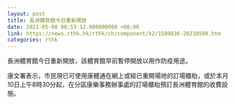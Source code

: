 ```yaml
---
layout: post
title: 長洲體育館今日重新開放
date: 2021-05-08 08:53:12.000000000 +08:00
link: https://news.rthk.hk/rthk/ch/component/k2/1589836-20210508.htm
categories: rthk
---
```


長洲體育館今日重新開放，該體育館早前暫停開放以用作防疫用途。

康文署表示，市民現已可使用康體通在網上或經已重開場地的訂場櫃枱，或於本月10日上午8時30分起，在分區康樂事務辦事處的訂場櫃枱預訂長洲體育館的收費設施。
